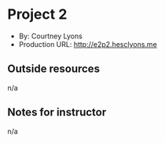 # Project 2
+ By: Courtney Lyons
+ Production URL: <http://e2p2.hesclyons.me>

## Outside resources
n/a

## Notes for instructor
n/a